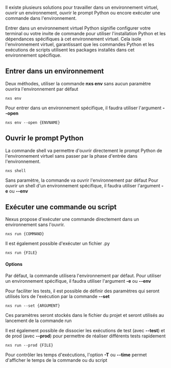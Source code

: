 
Il existe plusieurs solutions pour travailler dans un environnement virtuel, ouvrir un environnement, ouvrir le prompt Python ou encore exécuter une commande dans l'environnement.

Entrer dans un environnement virtuel Python signifie configurer votre terminal ou votre invite de commande pour utiliser l'installation Python et les dépendances spécifiques à cet environnement virtuel. Cela isole l'environnement virtuel, garantissant que les commandes Python et les exécutions de scripts utilisent les packages installés dans cet environnement spécifique.

## Entrer dans un environnement

Deux méthodes, utiliser la commande **nxs env** sans aucun paramètre ouvrira l'environnement par défaut 

```console
nxs env
```


Pour entrer dans un environnement spécifique, il faudra utiliser l'argument **--open**

```console
nxs env --open {ENVNAME}
```


## Ouvrir le prompt Python

La commande shell va permettre d'ouvrir directement le prompt Python de l'environnement virtuel sans passer par la phase d'entrée dans l'environnement.

```console
nxs shell
```

Sans paramètre, la commande va ouvrir l'environnement par défaut
Pour ouvrir un shell d'un environnement spécifique, il faudra utiliser l'argument **-e** ou **--env**

## Exécuter une commande ou script

Nexus propose d'exécuter une commande directement dans un environnement sans l'ouvrir.

```console
nxs run {COMMAND}
```

Il est également possible d'exécuter un fichier .py

```console
nxs run {FILE}
```


#### Options

Par défaut, la commande utilisera l'environnement par défaut. Pour utiliser un environnement spécifique, il faudra utiliser l'argument **-e** ou **--env**

Pour faciliter les tests, il est possible de définir des paramètres qui seront utilisés lors de l'exécution par la commande **--set**

```console
nxs run --set {ARGUMENT}
```

Ces paramètres seront stockés dans le fichier du projet et seront utilisés au lancement de la commande run


Il est également possible de dissocier les exécutions de test (avec **--test**) et de prod (avec **--prod**) pour permettre de réaliser différents tests rapidement

```console
nxs run --prod {FILE}
```


Pour contrôler les temps d'exécutions, l'option **-T** ou **--time** permet d'afficher le temps de la commande ou du script
